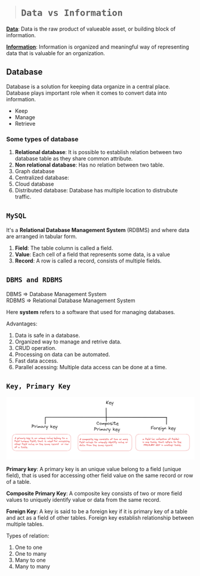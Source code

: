 > # ```Data vs Information```

<ins>**Data**</ins>: Data is the raw product of valueable asset, or building block of information.

<ins>**Information**</ins>: Information is organized and meaningful way of representing data that is valuable for an organization.

## Database
Database is a solution for keeping data organize in a central place. Database plays important role when it comes to convert data into information.

- Keep
- Manage 
- Retrieve

### Some types of database
1. **Relational database**: It is possible to establish relation between two database table as they share common attribute. 
2. **Non relational database**: Has no relation between two table.
3. Graph database
4. Centralized database: 
5. Cloud database
6. Distributed database: Database has multiple location to distrubute traffic.

## ```MySQL```
It's a **Relational Database Management System** (RDBMS) and where data are arranged in tabular form. 

1. **Field**: The table column is called a field.
2. **Value**: Each cell of a field that represents some data, is a value
3. **Record**: A row is called a record, consists of multiple fields.

## ```DBMS and RDBMS```
DBMS => Database Management System  
RDBMS => Relational Database Management System  

Here **system** refers to a software that used for managing databases.

Advantages:
1. Data is safe in a database.
2. Organized way to manage and retrive data.   
3. CRUD operation.
4. Processing on data can be automated.
5. Fast data access.
6. Parallel acessing: Multiple data access can be done at a time. 

## ```Key, Primary Key```

![](./key_module_01.png)

**Primary key**: A primary key is an unique value belong to a 
field (unique field), that is used for accessing other field value on the same record  or row of a table.

**Composite Primary Key**: A composite key consists of two or more field values to uniquely identify value or data from the same record. 

**Foreign Key**: A key is said to be a foreign key if it is primary key of a table and act as a field of other tables. Foreign key establish relationship between multiple tables. 


Types of relation: 
1. One to one
2. One to many 
3. Many to one
4. Many to many